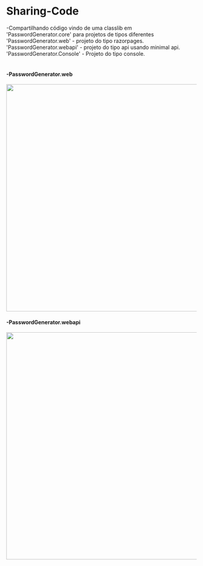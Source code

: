 # Sharing-Code
-Compartilhando código vindo de uma classlib em 'PasswordGenerator.core' para projetos de tipos diferentes <br>
 'PasswordGenerator.web' - projeto do tipo razorpages.<br>
 'PasswordGenerator.webapi' - projeto do tipo api usando minimal api. <br>
 'PasswordGenerator.Console' - Projeto do tipo console. <br><br>



<h4> -PasswordGenerator.web</h4>
<div>
<img src="https://user-images.githubusercontent.com/65568481/195858221-221e73ff-725c-4793-a364-dc92b0b11f6e.PNG" style="width:600px;">
</div>

<h4> -PasswordGenerator.webapi</h4>

<div>
<img src="https://user-images.githubusercontent.com/65568481/195858834-62e20d87-3be2-406e-bfd5-56bdc42ee41a.PNG" style="width:600px;">
</div>





